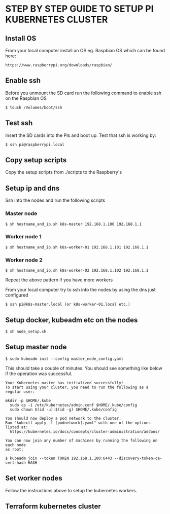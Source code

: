 # STEP BY STEP GUIDE TO SETUP PI KUBERNETES CLUSTER

## Install OS
From your local computer install an OS eg. Raspbian OS which can be found here:
```
https://www.raspberrypi.org/downloads/raspbian/
```

## Enable ssh
Before you unmount the SD card run the following command to enable ssh on the Raspbian OS
```
$ touch /Volumes/boot/ssh
```

## Test ssh
Insert the SD cards into the PIs and boot up. Test that ssh is working by:
```
$ ssh pi@raspberrypi.local
```

## Copy setup scripts
Copy the setup scripts from ./scripts to the Raspberry's

## Setup ip and dns
Ssh into the nodes and run the following scripts

### Master node
```
$ sh hostname_and_ip.sh k8s-master 192.168.1.100 192.168.1.1
```

### Worker node 1
```
$ sh hostname_and_ip.sh k8s-worker-01 192.168.1.101 192.168.1.1
```

### Worker node 2
```
$ sh hostname_and_ip.sh k8s-worker-02 192.168.1.102 192.168.1.1
```

Repeat the above pattern if you have more workers

From your local computer try to ssh into the nodes by using the dns just configured
```
$ ssh pi@k8s-master.local (or k8s-worker-01.local etc.)
```

## Setup docker, kubeadm etc on the nodes
```
$ sh node_setup.sh
```

## Setup master node
```
$ sudo kubeadm init --config master_node_config.yaml
```

This should take a couple of minutes. You should see something like below if the operation was successful.

```
Your Kubernetes master has initialized successfully!
To start using your cluster, you need to run the following as a regular user:

mkdir -p $HOME/.kube
  sudo cp -i /etc/kubernetes/admin.conf $HOME/.kube/config
  sudo chown $(id -u):$(id -g) $HOME/.kube/config

You should now deploy a pod network to the cluster.
Run "kubectl apply -f [podnetwork].yaml" with one of the options listed at:
  https://kubernetes.io/docs/concepts/cluster-administration/addons/

You can now join any number of machines by running the following on each node
as root:

$ kubeadm join --token TOKEN 192.168.1.100:6443 --discovery-token-ca-cert-hash HASH

```

## Set worker nodes
Follow the instructions above to setup the kubernetes workers.

## Terraform kubernetes cluster
